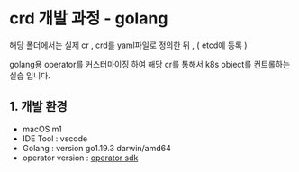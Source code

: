# crd 개발 과정 - golang
해당 폴더에서는 실제 cr , crd를 yaml파일로 정의한 뒤 , ( etcd에 등록 ) 

golang용 operator를 커스터마이징 하여 해당 cr를 통해서 k8s object를 컨트롤하는 실습 입니다.

## 1. 개발 환경
- macOS m1
- IDE Tool : vscode
- Golang : version go1.19.3 darwin/amd64
- operator version : [operator sdk](https://github.com/operator-framework/operator-sdk)